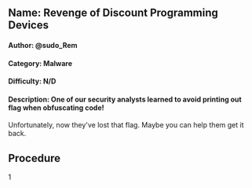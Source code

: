 ## Name: Revenge of Discount Programming Devices
#### Author: @sudo_Rem
#### Category: Malware
#### Difficulty: N/D
#### Description: One of our security analysts learned to avoid printing out flag when obfuscating code!
Unfortunately, now they've lost that flag.
Maybe you can help them get it back.

## Procedure
1

